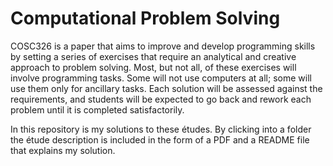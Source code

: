 # Computational Problem Solving

COSC326 is a paper that aims to improve and develop programming skills by setting a series of exercises that require an analytical and creative approach to problem solving. Most, but not all, of these exercises will involve programming tasks. Some will not use computers at all; some will use them only for ancillary tasks. Each solution will be assessed against the requirements, and students will be expected to go back and rework each problem until it is completed satisfactorily.

In this repository is my solutions to these études. By clicking into a folder the étude description is included in the form of a PDF and a README file that explains my solution.

